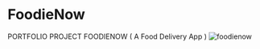 # FoodieNow
PORTFOLIO PROJECT FOODIENOW ( A Food Delivery App )
![foodienow](https://user-images.githubusercontent.com/71437463/94716354-56a5f480-036c-11eb-8c30-239398c5c4b1.png)
